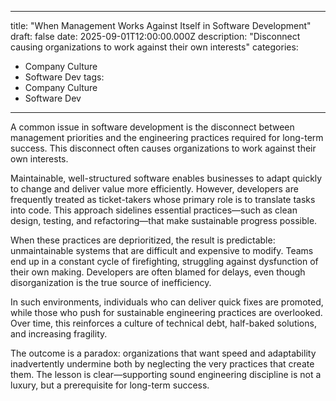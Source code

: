 
---
title: "When Management Works Against Itself in Software Development"
draft: false
date: 2025-09-01T12:00:00.000Z
description: "Disconnect causing organizations to work against their own interests"
categories:
  - Company Culture
  - Software Dev
tags:
  - Company Culture
  - Software Dev
---

A common issue in software development is the disconnect between management priorities and the engineering practices required for long-term success. This disconnect often causes organizations to work against their own interests.

Maintainable, well-structured software enables businesses to adapt quickly to change and deliver value more efficiently. However, developers are frequently treated as ticket-takers whose primary role is to translate tasks into code. This approach sidelines essential practices—such as clean design, testing, and refactoring—that make sustainable progress possible.

When these practices are deprioritized, the result is predictable: unmaintainable systems that are difficult and expensive to modify. Teams end up in a constant cycle of firefighting, struggling against dysfunction of their own making. Developers are often blamed for delays, even though disorganization is the true source of inefficiency.

In such environments, individuals who can deliver quick fixes are promoted, while those who push for sustainable engineering practices are overlooked. Over time, this reinforces a culture of technical debt, half-baked solutions, and increasing fragility.

The outcome is a paradox: organizations that want speed and adaptability inadvertently undermine both by neglecting the very practices that create them. The lesson is clear—supporting sound engineering discipline is not a luxury, but a prerequisite for long-term success.
